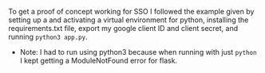To get a proof of concept working for SSO I followed the example given by setting up a and activating a virtual environment for python, installing the requirements.txt file, export my google client ID and client secret, and running `python3 app.py`.
- Note: I had to run using python3 because when running with just `python` I kept getting a ModuleNotFound error for flask.
